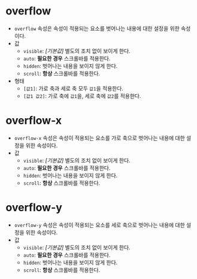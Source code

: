 # overflow

- `overflow` 속성은 속성이 적용되는 요소를 벗어나는 내용에 대한 설정을 위한 속성이다.
- 값
  - `visible`: _[기본값]_ 별도의 조치 없이 보이게 한다.
  - `auto`: **필요한 경우** 스크롤바를 적용한다.
  - `hidden`: 벗어나는 내용을 보이지 않게 한다.
  - `scroll`: **항상** 스크롤바를 적용한다.
- 형태
  - `[값1]`: 가로 축과 세로 축 모두 `값1`을 적용한다.
  - `[값1 값2]`: 가로 축에 `값1`을, 세로 축에 `값2`를 적용한다.

# overflow-x

- `overflow-x` 속성은 속성이 적용되는 요소를 가로 축으로 벗어나는 내용에 대한 설정을 위한 속성이다.
- 값
  - `visible`: _[기본값]_ 별도의 조치 없이 보이게 한다.
  - `auto`: **필요한 경우** 스크롤바를 적용한다.
  - `hidden`: 벗어나는 내용을 보이지 않게 한다.
  - `scroll`: **항상** 스크롤바를 적용한다.

# overflow-y

- `overflow-y` 속성은 속성이 적용되는 요소를 세로 축으로 벗어나는 내용에 대한 설정을 위한 속성이다.
- 값
  - `visible`: _[기본값]_ 별도의 조치 없이 보이게 한다.
  - `auto`: **필요한 경우** 스크롤바를 적용한다.
  - `hidden`: 벗어나는 내용을 보이지 않게 한다.
  - `scroll`: **항상** 스크롤바를 적용한다.